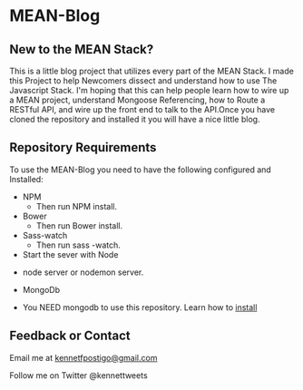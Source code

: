 # MEAN-Blog
## New to the MEAN Stack?

This is a little blog project that utilizes every part of the MEAN Stack.
I made this Project to help Newcomers dissect and understand how to use
The Javascript Stack. I'm hoping that this can help people learn how to 
wire up a MEAN project, understand Mongoose Referencing, how to Route a 
RESTful API, and wire up the front end to talk to the API.Once you 
have cloned the repository and installed it you will have a nice little blog.

## Repository Requirements

To use the MEAN-Blog you need to have the following configured and Installed:

+ NPM
  * Then run NPM install.
+ Bower
  * Then run Bower install.
+ Sass-watch
  * Then run sass -watch.
+ Start the sever with Node
 * node server or nodemon server.
+ MongoDb
 * You NEED mongodb to use this repository. Learn how to [install](http://docs.mongodb.org/manual/installation/) 
 
## Feedback or Contact

Email me at kennetfpostigo@gmail.com

Follow me on Twitter @kennettweets

